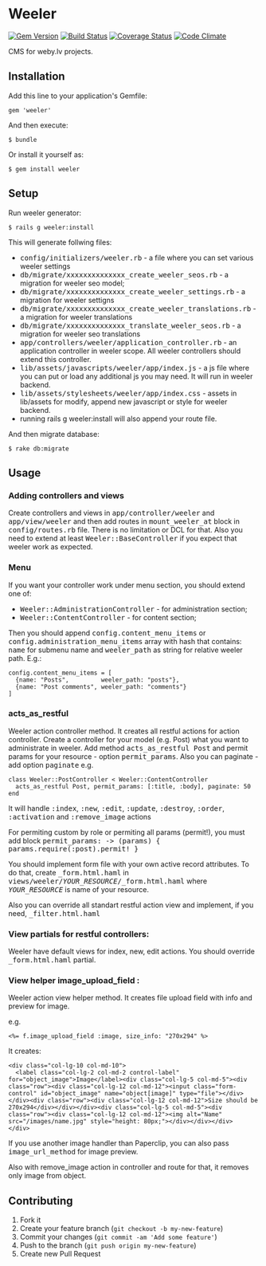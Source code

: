 # Weeler

[![Gem Version](https://badge.fury.io/rb/weeler.png)](http://badge.fury.io/rb/weeler)
[![Build Status](https://travis-ci.org/weby-lv/weeler.png?branch=master)](https://travis-ci.org/weby-lv/weeler)
[![Coverage Status](https://coveralls.io/repos/weby-lv/weeler/badge.png)](https://coveralls.io/r/weby-lv/weeler)
[![Code Climate](https://codeclimate.com/github/weby-lv/weeler.png)](https://codeclimate.com/github/weby-lv/weeler)

CMS for weby.lv projects.

## Installation

Add this line to your application's Gemfile:

    gem 'weeler'

And then execute:

    $ bundle

Or install it yourself as:

    $ gem install weeler


## Setup

Run weeler generator:

    $ rails g weeler:install

This will generate follwing files:
* <tt>config/initializers/weeler.rb</tt> - a file where you can set various weeler settings
* <tt>db/migrate/xxxxxxxxxxxxxx_create_weeler_seos.rb</tt> - a migration for weeler seo model;
* <tt>db/migrate/xxxxxxxxxxxxxx_create_weeler_settings.rb</tt> - a migration for weeler settigns
* <tt>db/migrate/xxxxxxxxxxxxxx_create_weeler_translations.rb</tt> - a migration for weeler translations
* <tt>db/migrate/xxxxxxxxxxxxxx_translate_weeler_seos.rb</tt> - a migration for weeler seo translations
* <tt>app/controllers/weeler/application_controller.rb</tt> - an application controller in weeler scope. All weeler controllers should extend this controller.
* <tt>lib/assets/javascripts/weeler/app/index.js</tt> - a js file where you can put or load any additional js you may need. It will run in weeler backend.
* <tt>lib/assets/stylesheets/weeler/app/index.css</tt> - assets in lib/assets for modify, append new javascript or style for weeler backend.
* running rails g weeler:install will also append your route file.

And then migrate database:

    $ rake db:migrate

## Usage

### Adding controllers and views

Create controllers and views in <tt>app/controller/weeler</tt> and <tt>app/view/weeler</tt> and then add routes in <tt>mount_weeler_at</tt> block in <tt>config/routes.rb</tt> file. There is no limitation or DCL for that. Also you need to extend at least <tt>Weeler::BaseController</tt> if you expect that weeler work as expected.

### Menu

If you want your controller work under menu section, you should extend one of:
* <tt>Weeler::AdministrationController</tt> - for administration section;
* <tt>Weeler::ContentController</tt> - for content section;

Then you should append <tt>config.content_menu_items</tt> or <tt>config.administration_menu_items</tt> array with hash that contains: <tt>name</tt> for submenu name and <tt>weeler_path</tt> as string for relative weeler path. E.g.:

    config.content_menu_items = [
      {name: "Posts",         weeler_path: "posts"},
      {name: "Post comments", weeler_path: "comments"}
    ]

### acts_as_restful

Weeler action controller method.
It creates all restful actions for action controller. Create a controller for your
model (e.g. Post) what you want to administrate in weeler. Add method <tt>acts_as_restful Post</tt>
and permit params for your resource - option <tt>permit_params</tt>. Also you can paginate - add
option <tt>paginate</tt>
e.g.

    class Weeler::PostController < Weeler::ContentController
      acts_as_restful Post, permit_params: [:title, :body], paginate: 50
    end

It will handle <tt>:index</tt>, <tt>:new</tt>, <tt>:edit</tt>, <tt>:update</tt>,
<tt>:destroy</tt>, <tt>:order</tt>, <tt>:activation</tt> and <tt>:remove_image</tt> actions

For permiting custom by role or permiting all params (permit!),
you must add block <tt>permit_params: -> (params) { params.require(:post).permit! }</tt>

You should implement form file with your own active record attributes.
To do that, create <tt>_form.html.haml</tt> in <tt>views/weeler/_YOUR_RESOURCE_/_form.html.haml</tt>
where <tt>_YOUR_RESOURCE_</tt> is name of your resource.

Also you can override all standart restful action view and implement, if you need,
<tt>_filter.html.haml</tt>

### View partials for restful controllers:

Weeler have default views for index, new, edit actions. You should override <tt>_form.html.haml</tt> partial.

### View helper image_upload_field :

Weeler action view helper method.
It creates file upload field with info and preview for image.

e.g.

    <%= f.image_upload_field :image, size_info: "270x294" %>

It creates:

    <div class="col-lg-10 col-md-10">
      <label class="col-lg-2 col-md-2 control-label" for="object_image">Image</label><div class="col-lg-5 col-md-5"><div class="row"><div class="col-lg-12 col-md-12"><input class="form-control" id="object_image" name="object[image]" type="file"></div></div><div class="row"><div class="col-lg-12 col-md-12">Size should be 270x294</div></div></div><div class="col-lg-5 col-md-5"><div class="row"><div class="col-lg-12 col-md-12"><img alt="Name" src="/images/name.jpg" style="height: 80px;"></div></div></div>
    </div>

If you use another image handler than Paperclip, you can also pass <tt>image_url_method</tt> for image preview.

Also with remove_image action in controller and route for that,
it removes only image from object.

## Contributing

1. Fork it
2. Create your feature branch (`git checkout -b my-new-feature`)
3. Commit your changes (`git commit -am 'Add some feature'`)
4. Push to the branch (`git push origin my-new-feature`)
5. Create new Pull Request
